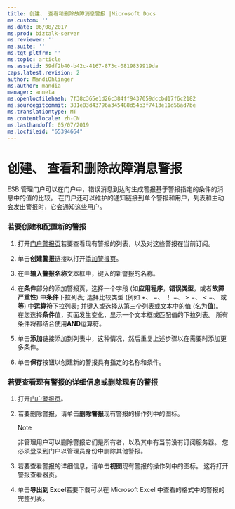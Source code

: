 ```yaml
---
title: 创建、 查看和删除故障消息警报 |Microsoft Docs
ms.custom: ''
ms.date: 06/08/2017
ms.prod: biztalk-server
ms.reviewer: ''
ms.suite: ''
ms.tgt_pltfrm: ''
ms.topic: article
ms.assetid: 59df2b40-b42c-4167-873c-0819839919da
caps.latest.revision: 2
author: MandiOhlinger
ms.author: mandia
manager: anneta
ms.openlocfilehash: 7f38c365e1d26c384ff9437059dccbd17f6c2182
ms.sourcegitcommit: 381e83d43796a345488d54b3f7413e11d56ad7be
ms.translationtype: MT
ms.contentlocale: zh-CN
ms.lasthandoff: 05/07/2019
ms.locfileid: "65394664"
---
```

# <a name="creating-viewing-and-deleting-fault-message-alerts"></a>创建、 查看和删除故障消息警报
ESB 管理门户可以在门户中，错误消息到达时生成警报基于警报指定的条件的消息中的值的比较。 在门户还可以维护的通知链接到单个警报和用户，列表和主动会发出警报时，它会通知这些用户。  
  
### <a name="to-create-and-configure-a-new-alert"></a>若要创建和配置新的警报  
  
1.  打开[门户警报页](../esb-toolkit/portal-alerts-page.md)若要查看现有警报的列表，以及对这些警报在当前订阅。  
  
2.  单击**创建警报**链接以打开[添加警报页](../esb-toolkit/add-alert-page.md)。  
  
3.  在中**输入警报名称**文本框中，键入的新警报的名称。  
  
4.  在**条件**部分的添加警报页，选择一个字段 (如**应用程序**，**错误类型**，或者**故障严重性**) 中**条件**下拉列表; 选择比较类型 (例如 +、 =、 ！ =、 > =、 < =、 或**等**) 中**运算符**下拉列表; 并键入或选择从第三个列表或文本中的值 (名为**值**)。 在您选择**条件**值，页面发生变化，显示一个文本框或匹配值的下拉列表。 所有条件将都结合使用**AND**运算符。  
  
5.  单击**添加**链接添加到列表中，这种情况，然后重复上述步骤以在需要时添加更多条件。  
  
6.  单击**保存**按钮以创建新的警报具有指定的名称和条件。  
  
### <a name="to-view-details-of-an-existing-alert-or-delete-an-existing-alert"></a>若要查看现有警报的详细信息或删除现有的警报  
  
1.  打开[门户警报页](../esb-toolkit/portal-alerts-page.md)。  
  
2.  若要删除警报，请单击**删除警报**现有警报的操作列中的图标。  
  
    > [!NOTE]
    >  非管理用户可以删除警报它们是所有者，以及其中有当前没有订阅服务器。 您必须登录到门户以管理员身份中删除其他警报。  
  
3.  若要查看警报的详细信息，请单击**视图**现有警报的操作列中的图标。 这将打开警报查看器页。  
  
4.  单击**导出到 Excel**若要下载可以在 Microsoft Excel 中查看的格式中的警报的完整列表。